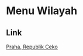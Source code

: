 # Menu Wilayah

## Link

[Praha, Republik Ceko](https://github.com/gigit-pemilu/pemilu-2024-99-luar-negeri/tree/main/pilpres/hitung-suara/sub/99-luar-negeri/sub/93-praha-republik-ceko/sub/01-praha-republik-ceko/sub/0001-praha-republik-ceko)


